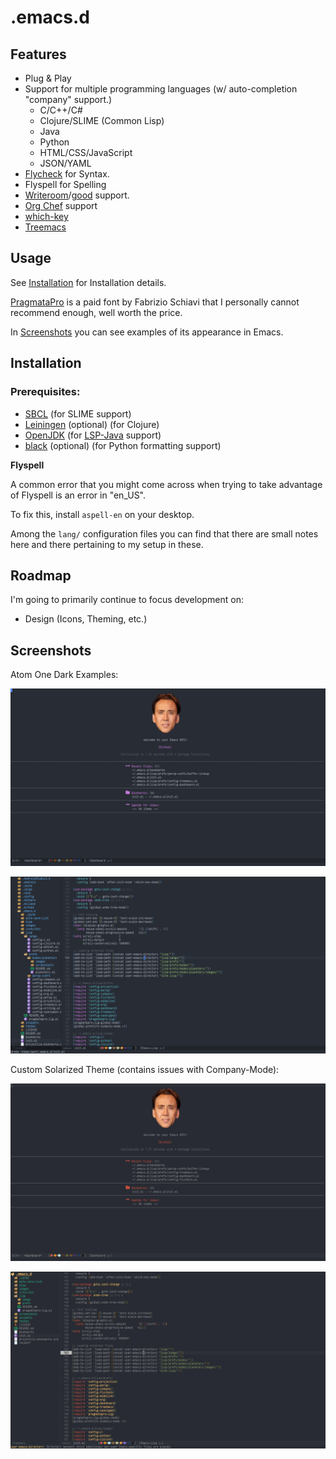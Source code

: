 # .emacs.d

## Features

- Plug & Play
- Support for multiple programming languages (w/ auto-completion "company" support.)
   - C/C++/C#
   - Clojure/SLIME (Common Lisp)
   - Java
   - Python
   - HTML/CSS/JavaScript
   - JSON/YAML
- [Flycheck](https://www.flycheck.org/) for Syntax.
- Flyspell for Spelling
- [Writeroom](https://github.com/joostkremers/writeroom-mode)/[good](https://github.com/bnbeckwith/writegood-mode) support.
- [Org Chef](https://github.com/Chobbes/org-chef/) support
- [which-key](https://github.com/justbur/emacs-which-key)
- [Treemacs](https://github.com/Alexander-Miller/treemacs)

## Usage

See [Installation](#installation) for Installation details.

[PragmataPro](https://fsd.it/shop/fonts/pragmatapro/) is a paid font by Fabrizio Schiavi that I personally cannot recommend enough, well worth the price.

In [Screenshots](#screenshots) you can see examples of its appearance in Emacs.

## Installation

### Prerequisites:
- [SBCL](http://www.sbcl.org/getting.html) (for SLIME support)
- [Leiningen](https://leiningen.org/) (optional) (for Clojure)
- [OpenJDK](https://openjdk.java.net/) (for [LSP-Java](https://github.com/emacs-lsp/lsp-java) support)
- [black](https://github.com/wbolster/emacs-python-black/tree/a11ca73f6dfcdc125d27ff184496d66bdbd71326) (optional) (for Python formatting support)

**Flyspell**

A common error that you might come across when trying to take advantage of Flyspell is an error in "en_US".

To fix this, install `aspell-en` on your desktop.

Among the `lang/` configuration files you can find that there are small notes here and there pertaining to my setup in these.


## Roadmap

I'm going to primarily continue to focus development on:

- Design (Icons, Theming, etc.)

## Screenshots

Atom One Dark Examples:

[![Dashboard Buffer](./screenshots/atom-one-dark-dashboard.png)](https://github.com/slightlycommonzach/.emacs.d/blob/master/screenshots/atom-one-dark-dashboard.png)

[![In Action](./screenshots/atom-one-dark-init.png)](https://github.com/slightlycommonzach/.emacs.d/blob/master/screenshots/atom-one-dark-init.png)

Custom Solarized Theme (contains issues with Company-Mode):

[![Dashboard Buffer](./screenshots/solarized-idea-theme-dashboard.png)](https://github.com/slightlycommonzach/.emacs.d/blob/master/screenshots/solarized-idea-theme-dashboard.png)

[![In Action](./screenshots/solarized-idea-theme-init.png)](https://github.com/slightlycommonzach/.emacs.d/blob/master/screenshots/solarized-idea-theme-init.png)
